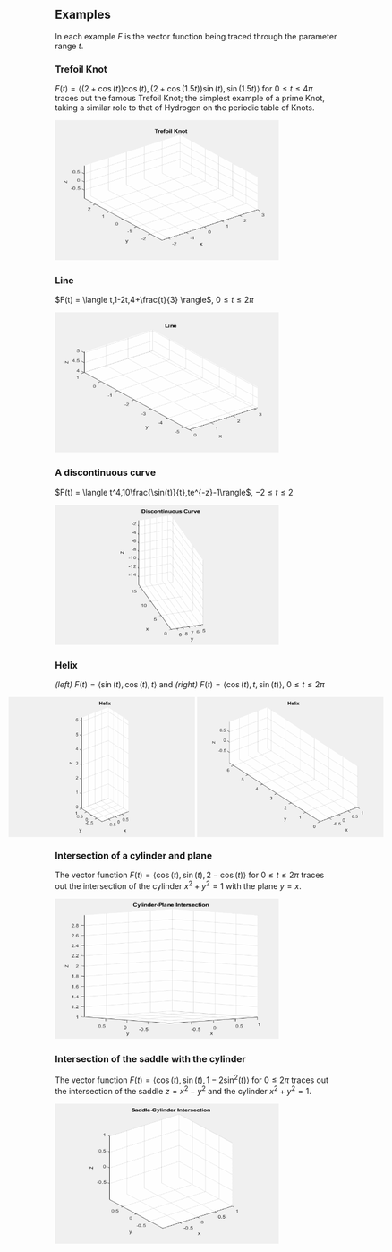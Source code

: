 ## Examples
In each example $F$ is the vector function being traced through the parameter range $t$.

### Trefoil Knot
$F(t) = \langle (2+\cos(t))\cos(t),(2+\cos(1.5t))\sin(t),\sin(1.5t)\rangle$ for $0\leq t\leq4\pi$ traces out the famous Trefoil Knot; the simplest example of a prime Knot, taking a similar role to that of Hydrogen on the periodic table of Knots.

<img src="Visuals/trefoil_knot.gif" alt="alt-text" width="400" height="250">

### Line
$F(t) = \langle t,1-2t,4+\frac{t}{3} \rangle$, $0\leq t\leq 2\pi$

<img src="Visuals/Line.gif" alt="alt-text" width="400" height="250">

### A discontinuous curve
$F(t) = \langle t^4,10\frac{\sin(t)}{t},te^{-z}-1\rangle$, $-2\leq t\leq2$

<img src="Visuals/discontinuous.gif" alt="alt-text" width="400" height="250">

### Helix
*(left)* $F(t) = \langle\sin(t),\cos(t),t\rangle$ and *(right)* $F(t)=\langle\cos(t),t,\sin(t)\rangle$, $0\leq t\leq2\pi$

<div style="display: flex; justify-content: center;">
  <img src="Visuals/Helix_z.gif" alt="alt-text" width="400" height="250">
  &nbsp; &nbsp; &nbsp; &nbsp; &nbsp; &nbsp; &nbsp; &nbsp; 
  <img src="Visuals/Helix_y.gif" alt="alt-text" width="400" height="250">
</div>


### Intersection of a cylinder and plane
The vector function $F(t) = \langle\cos(t),\sin(t),2-\cos(t)\rangle$ for $0\leq t\leq2\pi$ traces out the intersection of the cylinder $x^2+y^2=1$ with the plane $y=x$.

<img src="Visuals/cylinder_plane.gif" alt="alt-text" width="400" height="250">

### Intersection of the saddle with the cylinder
The vector function $F(t) = \langle\cos(t),\sin(t),1-2\sin^2(t)\rangle$ for $0\leq2\pi$ traces out the intersection of the saddle $z=x^2-y^2$ and the cylinder $x^2+y^2=1$.

<img src="Visuals/saddle_cylinder.gif" alt="alt-text" width="400" height="250">
